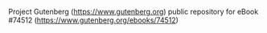 Project Gutenberg (https://www.gutenberg.org) public repository for
eBook #74512 (https://www.gutenberg.org/ebooks/74512)
